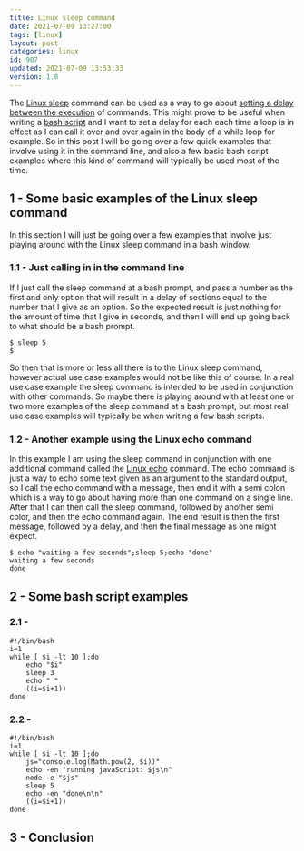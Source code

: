 ```yaml
---
title: Linux sleep command
date: 2021-07-09 13:27:00
tags: [linux]
layout: post
categories: linux
id: 907
updated: 2021-07-09 13:53:33
version: 1.8
---
```


The [Linux sleep](https://linux.die.net/man/3/sleep) command can be used as a way to go about [setting a delay between the execution](https://linuxhint.com/sleep_command_linux/) of commands. This might prove to be useful when writing a [bash script](/2020/11/27/linux-bash-script/) and I want to set a delay for each each time a loop is in effect as I can call it over and over again in the body of a while loop for example. So in this post I will be going over a few quick examples that involve using it in the command line, and also a few basic bash script examples where this kind of command will typically be used most of the time.

<!-- more -->


## 1 - Some basic examples of the Linux sleep command

In this section I will just be going over a few examples that involve just playing around with the Linux sleep command in a bash window. 

### 1.1 - Just calling in in the command line

If I just call the sleep command at a bash prompt, and pass a number as the first and only option that will result in a delay of sections equal to the number that I give as an option. So the expected result is just nothing for the amount of time that I give in seconds, and then I will end up going back to what should be a bash prompt.

```
$ sleep 5
$
```

So then that is more or less all there is to the Linux sleep command, however actual use case examples would not be like this of course. In a real use case example the sleep command is intended to be used in conjunction with other commands. So maybe there is playing around with at least one or two more examples of the sleep command at a bash prompt, but most real use case examples will typically be when writing a few bash scripts.

### 1.2 - Another example using the Linux echo command

In this example I am using the sleep command in conjunction with one additional command called the [Linux echo](/2019/08/15/linux-echo/) command. The echo command is just a way to echo some text given as an argument to the standard output, so I call the echo command with a message, then end it with a semi colon which is a way to go about having more than one command on a single line. After that I can then call the sleep command, followed by another semi color, and then the echo command again. The end result is then the first message, followed by a delay, and then the final message as one might expect.

```
$ echo "waiting a few seconds";sleep 5;echo "done"
waiting a few seconds
done
```

## 2 - Some bash script examples

### 2.1 -

```
#!/bin/bash
i=1
while [ $i -lt 10 ];do
    echo "$i"
    sleep 3
    echo " "
    ((i=$i+1))
done
```

### 2.2 - 

```
#!/bin/bash
i=1
while [ $i -lt 10 ];do
    js="console.log(Math.pow(2, $i))"
    echo -en "running javaScript: $js\n"
    node -e "$js"
    sleep 5
    echo -en "done\n\n"
    ((i=$i+1))
done
```

## 3 - Conclusion

